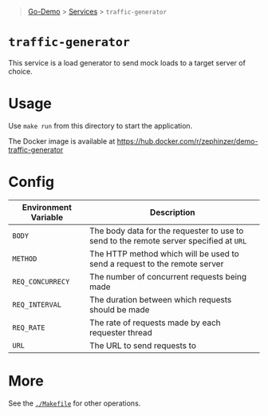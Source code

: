 > [Go-Demo](../../) > [Services](../) > `traffic-generator`


# `traffic-generator`


This service is a load generator to send mock loads to a target server of choice.


# Usage


Use `make run` from this directory to start the application.

The Docker image is available at https://hub.docker.com/r/zephinzer/demo-traffic-generator


# Config


| Environment Variable | Description |
| --- | --- |
| `BODY` | The body data for the requester to use to send to the remote server specified at `URL` |
| `METHOD` | The HTTP method which will be used to send a request to the remote server |
| `REQ_CONCURRECY` | The number of concurrent requests being made |
| `REQ_INTERVAL` | The duration between which requests should be made |
| `REQ_RATE` | The rate of requests made by each requester thread |
| `URL` | The URL to send requests to |


# More


See the [`./Makefile`](./Makefile) for other operations.
